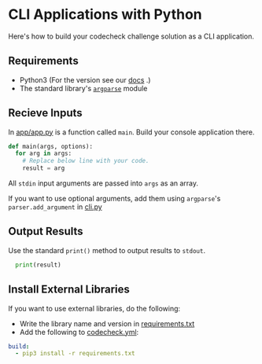 # CLI Applications with Python

Here's how to build your codecheck challenge solution as a CLI application.  

## Requirements

- Python3 (For the version see our [docs](https://code-check.github.io/docs/en/reference_users/#serverside-language-and-tool-versions) .)
- The standard library's [`argparse`](https://docs.python.org/3.5/library/argparse.html) module

## Recieve Inputs

In [app/app.py](app/app.py) is a function called `main`.
Build your console application there.  

``` python
def main(args, options):
  for arg in args:
    # Replace below line with your code.
    result = arg
```

All `stdin` input arguments are passed into `args` as an array.  

If you want to use optional arguments, add them using `argparse`'s `parser.add_argument` in [cli.py](cli.py)

## Output Results
Use the standard `print()` method to output results to `stdout`.

``` python
  print(result)
```

## Install External Libraries
If you want to use external libraries, do the following:

- Write the library name and version in [requirements.txt](requirements.txt)
- Add the following to [codecheck.yml](codecheck.yml):

``` yaml
build:
  - pip3 install -r requirements.txt
```
